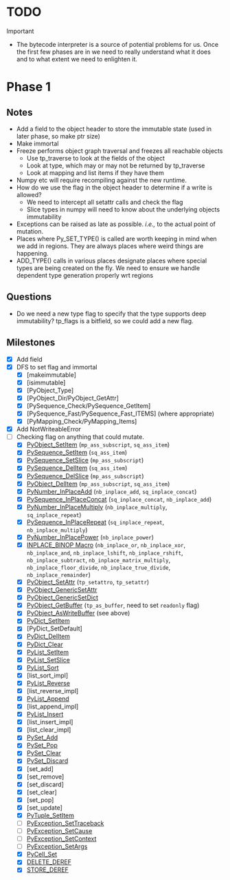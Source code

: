 # TODO

> [!IMPORTANT]
> - The bytecode interpreter is a source of potential problems for us. Once the first few phases are in we need to really understand what it does and to what extent we need to enlighten it.

# Phase 1

## Notes

- Add a field to the object header to store the immutable state (used in later phase, so make ptr size)
- Make immortal
- Freeze performs object graph traversal and freezes all reachable objects
  * Use tp_traverse to look at the fields of the object
  * Look at type, which may or may not be returned by tp_traverse
  * Look at mapping and list items if they have them
- Numpy etc will require recompiling against the new runtime.
- How do we use the flag in the object header to determine if a write is allowed?
  * We need to intercept all setattr calls and check the flag
  * Slice types in numpy will need to know about the underlying objects immutability
- Exceptions can be raised as late as possible.  *i.e.,* to the actual point of mutation.
- Places where Py_SET_TYPE() is called are worth keeping in mind when we add in regions. They are always places where weird things are happening.
- ADD_TYPE() calls in various places designate places where special types are being created on the fly.
  We need to ensure we handle dependent type generation properly wrt regions



## Questions
- Do we need a new type flag to specify that the type supports deep immutability? tp_flags is a bitfield, so we could add a new flag.


## Milestones 
- [x] Add field
- [x] DFS to set flag and immortal
    - [x] [makeimmutable]
    - [x] [isimmutable]
    - [x] [PyObject_Type]
    - [x] [PyObject_Dir/PyObject_GetAttr]
    - [x] [PySequence_Check/PySequence_GetItem]
    - [x] [PySequence_Fast/PySequence_Fast_ITEMS] (where appropriate)
    - [x] [PyMapping_Check/PyMapping_Items]
- [x] Add NotWriteableError
- [ ] Checking flag on anything that could mutate.
    - [x] [PyObject_SetItem](Objects/abstract.c#L212) (`mp_ass_subscript`, `sq_ass_item`)
    - [x] [PySequence_SetItem](Objects/abstract.c#1913) (`sq_ass_item`)
    - [x] [PySequence_SetSlice](Objects/abstract.c#L1981) (`mp_ass_subscript`)
    - [x] [PySequence_DelItem](Objects/abstract.c#L1948) (`sq_ass_item`)
    - [x] [PySequence_DelSlice](Objects/abstract.c#L2004) (`mp_ass_subscript`)
    - [x] [PyObject_DelItem](Objects/abstract.c#L246) (`mp_ass_subscript`, `sq_ass_item`)
    - [x] [PyNumber_InPlaceAdd](Objects/abstract.c#L1248) (`nb_inplace_add`, `sq_inplace_concat`)
    - [x] [PySequence_InPlaceConcat](Objects/abstract.c#L1800) (`sq_inplace_concat`, `nb_inplace_add`)
    - [x] [PyNumber_InPlaceMultiply](Objects/abstract.c#L1273) (`nb_inplace_multiply`, `sq_inplace_repeat`)
    - [x] [PySequence_InPlaceRepeat](Objects/abstract.c#L1829) (`sq_inplace_repeat`, `nb_inplace_multiply`)
    - [x] [PyNumber_InPlacePower](Objects/abstract.c#L1302) (`nb_inplace_power`)
    - [x] [INPLACE_BINOP Macro](Objects/abstract.c#L1233) (`nb_inplace_or`, `nb_inplace_xor`, `nb_inplace_and`, `nb_inplace_lshift`, `nb_inplace_rshift`, `nb_inplace_subtract`, `nb_inplace_matrix_multiply`, `nb_inplace_floor_divide`, `nb_inplace_true_divide`, `nb_inplace_remainder`)
    - [x] [PyObject_SetAttr](Objects/object.c#L1162) (`tp_setattro`, `tp_setattr`)
    - [x] [PyObject_GenericSetAttr](Objects/object.c#L1619)
    - [x] [PyObject_GenericSetDict](Objects/object.c#L1625)
    - [x] [PyObject_GetBuffer](Objects/abstract.c#L382) (`tp_as_buffer`, need to set `readonly` flag)
    - [x] [PyObject_AsWriteBuffer](Objects/abstract.c#L355) (see above)
    - [x] [PyDict_SetItem](Objects/dictobject.c#L1877)
    - [x] [PyDict_SetDefault]
    - [x] [PyDict_DelItem](Objects/dictobject.c#L1972)
    - [x] [PyDict_Clear](Objects/dictobject.c#L2063)
    - [x] [PyList_SetItem](Objects/listobject.c#L272)
    - [x] [PyList_SetSlice](Objects/listobject.c#L730)
    - [x] [PyList_Sort](Objects/listobject.c#L2516)
    - [x] [list_sort_impl]
    - [x] [PyList_Reverse](Objects/listobject.c#L2545)
    - [x] [list_reverse_impl]
    - [x] [PyList_Append](Objects/listobject.c#L340)
    - [x] [list_append_impl]
    - [x] [PyList_Insert](Objects/listobject.c#316)
    - [x] [list_insert_impl]
    - [x] [list_clear_impl]
    - [x] [PySet_Add](Objects/setobject.c#L2319)
    - [x] [PySet_Pop](Objects/setobject.c#L2346)
    - [x] [PySet_Clear](Objects/setobject.c#L2289)
    - [x] [PySet_Discard](Objects/setobject.c#L2309)
    - [x] [set_add]
    - [x] [set_remove]
    - [x] [set_discard]
    - [x] [set_clear]
    - [x] [set_pop]
    - [x] [set_update]
    - [x] [PyTuple_SetItem](Objects/tupleobject.c#L113)
    - [ ] [PyException_SetTraceback](Objects/exceptions.c#L387)
    - [ ] [PyException_SetCause](Objects/exceptions.c#L401)
    - [ ] [PyException_SetContext](Objects/exceptions.c#L417)
    - [ ] [PyException_SetArgs](Objects/exceptions.c#L430)
    - [x] [PyCell_Set](Objects/cellobject.c#L63)
    - [x] [DELETE_DEREF](Python/bytecodes.c)
    - [x] [STORE_DEREF](Python/bytecodes.c)
